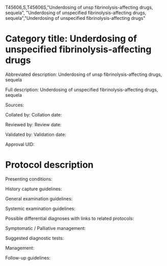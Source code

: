 T45606,S,T45606S,"Underdosing of unsp fibrinolysis-affecting drugs, sequela", "Underdosing of unspecified fibrinolysis-affecting drugs, sequela","Underdosing of unspecified fibrinolysis-affecting drugs"
# Category title: Underdosing of unspecified fibrinolysis-affecting drugs

Abbreviated description: Underdosing of unsp fibrinolysis-affecting drugs, sequela

Full description: Underdosing of unspecified fibrinolysis-affecting drugs, sequela

Sources:

Collated by:
Collation date:

Reviewed by:
Review date:

Validated by:
Validation date:

Approval UID:

# Protocol description

Presenting conditions:

History capture guidelines:

General examination guidelines:

Systemic examination guidelines:

Possible differential diagnoses with links to related protocols:

Symptomatic / Palliative management:

Suggested diagnostic tests:

Management:

Follow-up guidelines:
